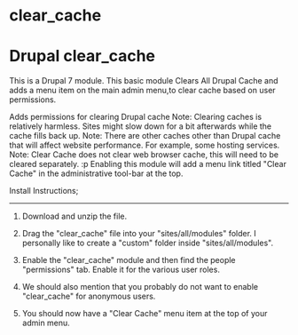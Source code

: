 # clear_cache
# Drupal clear_cache
This is a Drupal 7 module.
This basic module Clears All Drupal Cache and adds a menu item on the main admin menu,to clear cache based on user permissions.

Adds permissions for clearing Drupal cache
Note: Clearing caches is relatively harmless. Sites might slow down for a bit afterwards while the cache fills back up.
Note: There are other caches other than Drupal cache that will affect website performance. For example, some hosting services.
Note: Clear Cache does not clear web browser cache, this will need to be cleared separately. :p
Enabling this module will add a menu link titled "Clear Cache" in the administrative tool-bar at the top.

Install Instructions;
****************************************************************************
1. Download and unzip the file.
2. Drag the "clear_cache" file into your "sites/all/modules" folder. I personally like to create a "custom" folder inside "sites/all/modules".
3. Enable the "clear_cache" module and then find the people "permissions" tab. Enable it for the various user roles.
4. We should also mention that you probably do not want to enable "clear_cache" for anonymous users.

5. You should now have a "Clear Cache" menu item at the top of your admin menu.

